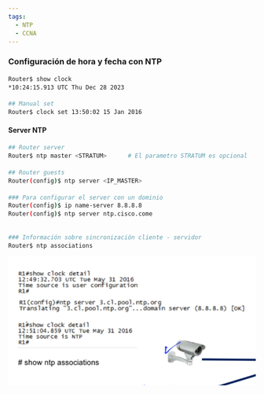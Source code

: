 ```yaml
---
tags:
  - NTP
  - CCNA
---
```


### Configuración de hora y fecha con NTP
``` bash
Router$ show clock
*10:24:15.913 UTC Thu Dec 28 2023

## Manual set
Router$ clock set 13:50:02 15 Jan 2016
```

#### Server NTP

``` bash
## Router server
Router$ ntp master <STRATUM>      # El parametro STRATUM es opcional

## Router guests
Router(config)$ ntp server <IP_MASTER> 

### Para configurar el server con un dominio
Router(config)$ ip name-server 8.8.8.8
Router(config)$ ntp server ntp.cisco.come
```

``` bash

### Información sobre sincronización cliente - servidor
Router$ ntp associations
```

![](_anexos_/Screenshot%20from%202023-12-28%2007-50-16.png)